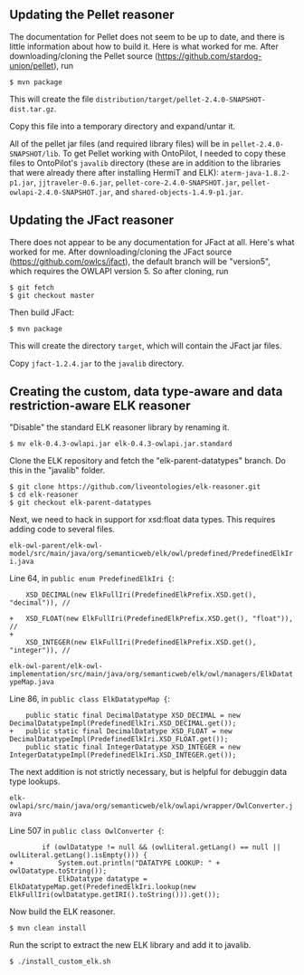 
## Updating the Pellet reasoner

The documentation for Pellet does not seem to be up to date, and there is little information about how to build it.  Here is what worked for me.  After downloading/cloning the Pellet source (https://github.com/stardog-union/pellet), run

```
$ mvn package
```

This will create the file `distribution/target/pellet-2.4.0-SNAPSHOT-dist.tar.gz`.

Copy this file into a temporary directory and expand/untar it.

All of the pellet jar files (and required library files) will be in `pellet-2.4.0-SNAPSHOT/lib`.  To get Pellet working with OntoPilot, I needed to copy these files to OntoPilot's `javalib` directory (these are in addition to the libraries that were already there after installing HermiT and ELK): `aterm-java-1.8.2-p1.jar`, `jjtraveler-0.6.jar`, `pellet-core-2.4.0-SNAPSHOT.jar`, `pellet-owlapi-2.4.0-SNAPSHOT.jar`, and `shared-objects-1.4.9-p1.jar`.

## Updating the JFact reasoner

There does not appear to be any documentation for JFact at all.  Here's what worked for me.  After downloading/cloning the JFact source (https://github.com/owlcs/jfact), the default branch will be "version5", which requires the OWLAPI version 5. So after cloning, run
```
$ git fetch
$ git checkout master
```

Then build JFact:
```
$ mvn package
```

This will create the directory `target`, which will contain the JFact jar files.

Copy `jfact-1.2.4.jar` to the `javalib` directory.

## Creating the custom, data type-aware and data restriction-aware ELK reasoner

"Disable" the standard ELK reasoner library by renaming it.

```
$ mv elk-0.4.3-owlapi.jar elk-0.4.3-owlapi.jar.standard
```

Clone the ELK repository and fetch the "elk-parent-datatypes" branch.  Do this in the "javalib" folder.

```
$ git clone https://github.com/liveontologies/elk-reasoner.git
$ cd elk-reasoner
$ git checkout elk-parent-datatypes
```

Next, we need to hack in support for xsd:float data types.  This requires adding code to several files.

`elk-owl-parent/elk-owl-model/src/main/java/org/semanticweb/elk/owl/predefined/PredefinedElkIri.java`

Line 64, in `public enum PredefinedElkIri {`:
```
 	XSD_DECIMAL(new ElkFullIri(PredefinedElkPrefix.XSD.get(), "decimal")), //
 
+	XSD_FLOAT(new ElkFullIri(PredefinedElkPrefix.XSD.get(), "float")), //
+
 	XSD_INTEGER(new ElkFullIri(PredefinedElkPrefix.XSD.get(), "integer")), //
```

`elk-owl-parent/elk-owl-implementation/src/main/java/org/semanticweb/elk/owl/managers/ElkDatatypeMap.java`

Line 86, in `public class ElkDatatypeMap {`:
```
 	public static final DecimalDatatype XSD_DECIMAL = new DecimalDatatypeImpl(PredefinedElkIri.XSD_DECIMAL.get());
+	public static final DecimalDatatype XSD_FLOAT = new DecimalDatatypeImpl(PredefinedElkIri.XSD_FLOAT.get());
 	public static final IntegerDatatype XSD_INTEGER = new IntegerDatatypeImpl(PredefinedElkIri.XSD_INTEGER.get());
```

The next addition is not strictly necessary, but is helpful for debuggin data type lookups.

`elk-owlapi/src/main/java/org/semanticweb/elk/owlapi/wrapper/OwlConverter.java`

Line 507 in `public class OwlConverter {`:
```
 		if (owlDatatype != null && (owlLiteral.getLang() == null || owlLiteral.getLang().isEmpty())) {
+			System.out.println("DATATYPE LOOKUP: " + owlDatatype.toString());
 			ElkDatatype datatype = ElkDatatypeMap.get(PredefinedElkIri.lookup(new ElkFullIri(owlDatatype.getIRI().toString())).get());
```

Now build the ELK reasoner.

```
$ mvn clean install
```

Run the script to extract the new ELK library and add it to javalib.

```
$ ./install_custom_elk.sh
```

